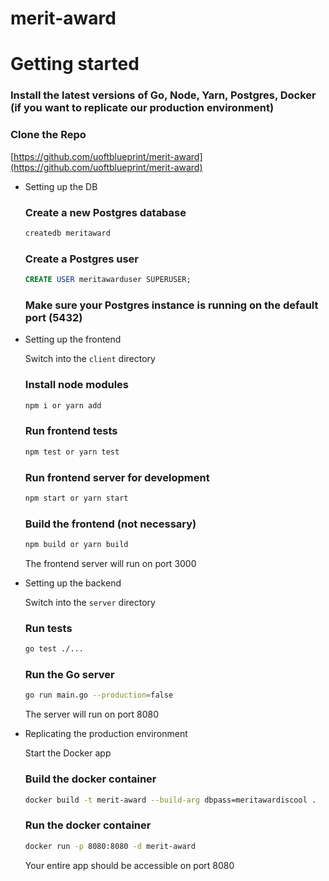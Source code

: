 # merit-award
# Getting started

### Install the latest versions of Go, Node, Yarn, Postgres, Docker (if you want to replicate our production environment)

### Clone the Repo

[https://github.com/uoftblueprint/merit-award](https://github.com/uoftblueprint/merit-award)

- Setting up the DB

    ### Create a new Postgres database

    ```bash
    createdb meritaward
    ```

    ### Create a Postgres user

    ```sql
    CREATE USER meritawarduser SUPERUSER;
    ```

    ### Make sure your Postgres instance is running on the default port (5432)

- Setting up the frontend

    Switch into the `client` directory

    ### Install node modules

    ```bash
    npm i or yarn add
    ```

    ### Run frontend tests

    ```bash
    npm test or yarn test
    ```

    ### Run frontend server for development

    ```bash
    npm start or yarn start
    ```

    ### Build the frontend (not necessary)

    ```bash
    npm build or yarn build
    ```

    The frontend server will run on port 3000

- Setting up the backend

    Switch into the `server` directory

    ### Run tests

    ```bash
    go test ./...
    ```

    ### Run the Go server

    ```bash
    go run main.go --production=false
    ```

    The server will run on port 8080

- Replicating the production environment

    Start the Docker app

    ### Build the docker container

    ```bash
    docker build -t merit-award --build-arg dbpass=meritawardiscool .
    ```

    ### Run the docker container

    ```bash
    docker run -p 8080:8080 -d merit-award
    ```

    Your entire app should be accessible on port 8080
